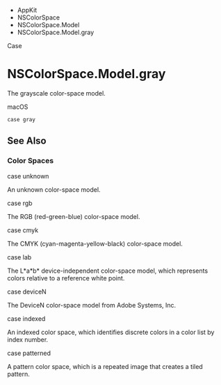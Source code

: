 

- AppKit
- NSColorSpace
- NSColorSpace.Model
-  NSColorSpace.Model.gray 

Case

# NSColorSpace.Model.gray

The grayscale color-space model.

macOS

``` source
case gray
```

## See Also

### Color Spaces

case unknown

An unknown color-space model.

case rgb

The RGB (red-green-blue) color-space model.

case cmyk

The CMYK (cyan-magenta-yellow-black) color-space model.

case lab

The L\*a\*b\* device-independent color-space model, which represents colors relative to a reference white point.

case deviceN

The DeviceN color-space model from Adobe Systems, Inc.

case indexed

An indexed color space, which identifies discrete colors in a color list by index number.

case patterned

A pattern color space, which is a repeated image that creates a tiled pattern.

